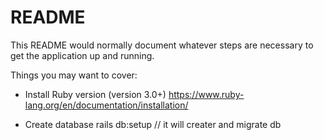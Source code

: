 # README

This README would normally document whatever steps are necessary to get the
application up and running.

Things you may want to cover:

* Install Ruby version (version 3.0+)
  https://www.ruby-lang.org/en/documentation/installation/

* Create database
  rails db:setup  // it will creater and migrate db

